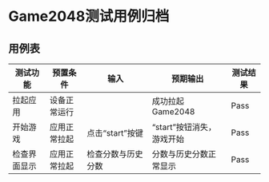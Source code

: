 # Game2048测试用例归档

## 用例表

|测试功能|预置条件|输入|预期输出|测试结果|
|---|---|---|---|---|
|拉起应用|设备正常运行| |成功拉起Game2048|Pass|
|开始游戏|应用正常拉起|点击“start”按键|“start”按钮消失，游戏开始|Pass|
|检查界面显示|应用正常拉起|检查分数与历史分数|分数与历史分数正常显示|Pass|